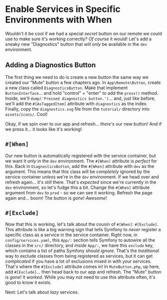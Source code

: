 # Enable Services in Specific Environments with When

Wouldn't it be cool if we had a special *secret* button on our remote we could
use to make sure it's working correctly? *Of course* it would! Let's add a
sneaky new "Diagnostics" button that will *only* be available in the `dev`
environment.

## Adding a Diagnostics Button

The first thing we need to do is create a new button the same way we created
our "Mute" button a few chapters ago. In `App\Remote\Button`, create a new class
called `DiagnosticsButton`. Make that implement `ButtonInterface`... and hold
"control" + "enter" to add the `press()` method. Inside,
we'll `dump('Pressed diagnostics button.')`... and, just like before, we'll add
the `#[AsTaggedItem]` attribute with `diagnostics` as the index. Finally, copy
the `diagnostics.svg` file from the `tutorial/` directory into `assets/icons/`.
Cool!

Okay, if we spin over to our app and refresh... *there's* our new button! And if
we press it... it looks like it's working!

## `#[When]`

Our new button is automatically registered with the service container, but we
want it *only* in the `dev` environment. The `#[When]` attribute is *perfect* for this. Back
in `DiagnosticsButton`, add the `#[When]` attribute with `dev` as the
argument. This means that this class will be *completely* ignored by the service
container *unless* we're in the `dev` environment. If we head over and refresh
again... it's *still* there. That's *expected* since we're currently in
the `dev` environment, so let's fudge this a bit. Change the `#[When]`
attribute argument from `dev` to `prod` - so we can see it working.
Refresh the page again and... boom! The button is *gone*! *Awesome*!

## `#[Exclude]`

Now that this is working, let's talk about the cousin
of `#[When]`: `#[Exclude]`. This attribute is like a big warning sign that tells
Symfony to *never* register a specific class as a service in the service
container. Right now, in `config/services.yaml`, this `App/:` section tells
Symfony to autowire all the classes in the `src/` directory, and
*inside* `App/:`, we have this `exclude` key, which contains a list of paths
Symfony should *ignore*. That's the *traditional* way to exclude classes from
being registered as services, but it can get *complicated* if you have a lot of
exclusions mixed in with your services. That's where the `#[Exclude]` attribute
comes in! In `MuteButton.php`, up here, add `#[Exclude]`... then head back to
our app and refresh. The "Mute" button is *gone*! It *worked*. While you may not
need to use this attribute often, it's good to know it exists.

Next: Let's talk about *lazy* services.
